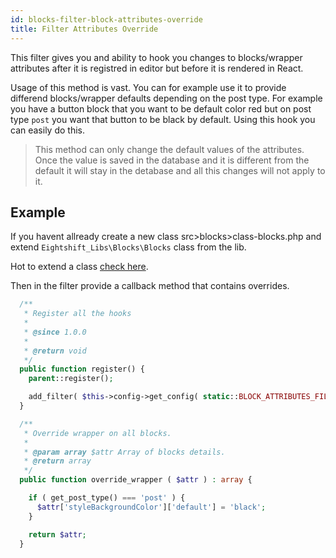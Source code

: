 ```yaml
---
id: blocks-filter-block-attributes-override
title: Filter Attributes Override
---
```


This filter gives you and ability to hook you changes to blocks/wrapper attributes after it is registred in editor but before it is rendered in React.

Usage of this method is vast. You can for example use it to provide differend blocks/wrapper defaults depending on the post type. For example you have a button block that you want to be default color red but on post type `post` you want that button to be black by default. Using this hook you can easily do this.

> This method can only change the default values of the attributes. Once the value is saved in the database and it is different from the default it will stay in the detabase and all this changes will not apply to it.


## Example

If you havent allready create a new class src>blocks>class-blocks.php and extend `Eightshift_Libs\Blocks\Blocks` class from the lib.

Hot to extend a class [check here](extending-classes).

Then in the filter provide a callback method that contains overrides.

```php
  /**
   * Register all the hooks
   *
   * @since 1.0.0
   *
   * @return void
   */
  public function register() {
    parent::register();

    add_filter( $this->config->get_config( static::BLOCK_ATTRIBUTES_FILTER_NAME ), [ $this, 'override_wrapper' ] );
  }

  /**
   * Override wrapper on all blocks.
   *
   * @param array $attr Array of blocks details.
   * @return array
   */
  public function override_wrapper ( $attr ) : array {

    if ( get_post_type() === 'post' ) {
      $attr['styleBackgroundColor']['default'] = 'black';
    }

    return $attr;
  }
```
